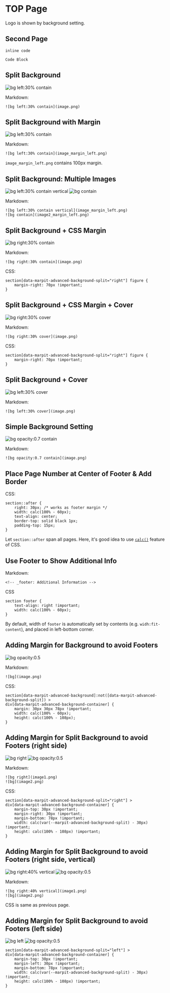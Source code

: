 <!--
headingDivider: 2
paginate: true
-->

# TOP Page
<!-- _class: top -->

Logo is shown by background setting.

## Second Page

`inline code`

```
Code Block
```

## Split Background

![bg left:30% contain](image.png)

Markdown:

```
![bg left:30% contain](image.png)
```

## Split Background with Margin

![bg left:30% contain](image_margin_left.png)

Markdown:

```
![bg left:30% contain](image_margin_left.png)
```

`image_margin_left.png` contains 100px margin.

## Split Background: Multiple Images

![bg left:30% contain vertical](image_margin_left.png)
![bg contain](image2_margin_left.png)

Markdown:

```
![bg left:30% contain vertical](image_margin_left.png)
![bg contain](image2_margin_left.png)
```

## Split Background + CSS Margin
<!-- _class: right_bg_margin -->

![bg right:30% contain](image.png)

Markdown:

```
![bg right:30% contain](image.png)
```

CSS:

```
section[data-marpit-advanced-background-split="right"] figure {
	margin-right: 70px !important;
}
```

## Split Background + CSS Margin + Cover
<!-- _class: right_bg_margin -->
![bg right:30% cover](image.png)

Markdown:

```
![bg right:30% cover](image.png)
```
CSS:

```
section[data-marpit-advanced-background-split="right"] figure {
	margin-right: 70px !important;
}
```

## Split Background + Cover

![bg left:30% cover](image.png)

Markdown:

```
![bg left:30% cover](image.png)
```

## Simple Background Setting

![bg opacity:0.7 contain](image.png)

Markdown:

```
![bg opacity:0.7 contain](image.png)
```

## Place Page Number at Center of Footer & Add Border
<!-- _class: center_paging -->
CSS:
```
section::after {
	right: 30px; /* works as footer margin */
	width: calc(100% - 60px);
	text-align: center;
	border-top: solid black 1px;
	padding-top: 15px;
}
```

Let `section::after` span all pages.
Here, it's good idea to use [`calc()`](https://developer.mozilla.org/docs/Web/CSS/calc) feature of CSS.

## Use Footer to Show Additional Info
<!-- _class: center_paging -->
<!-- _footer: Additional Information -->

Markdown:
```
<!-- _footer: Additional Information -->
```
CSS
```
section footer {
	text-align: right !important;
	width: calc(100% - 60px);
}
```
By default, width of `footer` is automatically set by contents (e.g. `widh:fit-content`),
and placed in left-bottom corner.

## Adding Margin for Background to avoid Footers
<!-- _class: center_paging -->
![bg opacity:0.5](image.png)

Markdown:
```
![bg](image.png)
```
CSS:
```
section[data-marpit-advanced-background]:not([data-marpit-advanced-background-split]) >
div[data-marpit-advanced-background-container] {
	margin: 30px 30px 78px !important;
	width: calc(100% - 60px);
	height: calc(100% - 108px);
}
```

## Adding Margin for Split Background to avoid Footers (right side)
<!-- _class: center_paging -->
![bg right](image.png)
![bg opacity:0.5](image.png)

Markdown:
```
![bg right](image1.png)
![bg](image2.png)
```
CSS:
```
section[data-marpit-advanced-background-split="right"] >
div[data-marpit-advanced-background-container] {
	margin-top: 30px !important;
	margin-right: 30px !important;
	margin-bottom: 78px !important;
	width: calc(var(--marpit-advanced-background-split) - 30px) !important;
	height: calc(100% - 108px) !important;
}
```
## Adding Margin for Split Background to avoid Footers (right side, vertical)
<!-- _class: center_paging -->
![bg right:40% vertical](image.png)
![bg opacity:0.5](image.png)

Markdown:
```
![bg right:40% vertical](image1.png)
![bg](image2.png)
```

CSS is same as previous page.

## Adding Margin for Split Background to avoid Footers (left side)
<!-- _class: center_paging -->
![bg left](image.png)
![bg opacity:0.5](image.png)

```
section[data-marpit-advanced-background-split="left"] >
div[data-marpit-advanced-background-container] {
	margin-top: 30px !important;
	margin-left: 30px !important;
	margin-bottom: 78px !important;
	width: calc(var(--marpit-advanced-background-split) - 30px) !important;
	height: calc(100% - 108px) !important;
}
```
